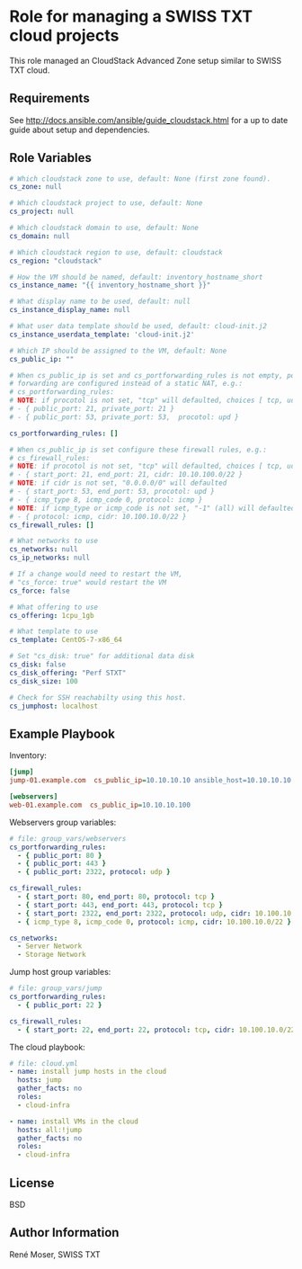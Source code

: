 Role for managing a SWISS TXT cloud projects
============================================

This role managed an CloudStack Advanced Zone setup similar to SWISS TXT cloud.

Requirements
------------

See http://docs.ansible.com/ansible/guide_cloudstack.html for a up to date guide about setup and dependencies.

Role Variables
--------------

~~~yaml
# Which cloudstack zone to use, default: None (first zone found).
cs_zone: null

# Which cloudstack project to use, default: None
cs_project: null

# Which cloudstack domain to use, default: None
cs_domain: null

# Which cloudstack region to use, default: cloudstack
cs_region: "cloudstack"

# How the VM should be named, default: inventory_hostname_short
cs_instance_name: "{{ inventory_hostname_short }}"

# What display name to be used, default: null
cs_instance_display_name: null

# What user data template should be used, default: cloud-init.j2
cs_instance_userdata_template: 'cloud-init.j2'

# Which IP should be assigned to the VM, default: None
cs_public_ip: ""

# When cs_public_ip is set and cs_portforwarding_rules is not empty, port
# forwarding are configured instead of a static NAT, e.g.:
# cs_portforwarding_rules:
# NOTE: if procotol is not set, "tcp" will defaulted, choices [ tcp, udp ].
# - { public_port: 21, private_port: 21 }
# - { public_port: 53, private_port: 53,  procotol: upd }

cs_portforwarding_rules: []

# When cs_public_ip is set configure these firewall rules, e.g.:
# cs_firewall_rules:
# NOTE: if procotol is not set, "tcp" will defaulted, choices [ tcp, udp, icmp ]
# - { start_port: 21, end_port: 21, cidr: 10.10.100.0/22 }
# NOTE: if cidr is not set, "0.0.0.0/0" will defaulted
# - { start_port: 53, end_port: 53, procotol: upd }
# - { icmp_type 8, icmp_code 0, protocol: icmp }
# NOTE: if icmp_type or icmp_code is not set, "-1" (all) will defaulted
# - { protocol: icmp, cidr: 10.100.10.0/22 }
cs_firewall_rules: []

# What networks to use
cs_networks: null
cs_ip_networks: null

# If a change would need to restart the VM,
# "cs_force: true" would restart the VM
cs_force: false

# What offering to use
cs_offering: 1cpu_1gb

# What template to use
cs_template: CentOS-7-x86_64

# Set "cs_disk: true" for additional data disk
cs_disk: false
cs_disk_offering: "Perf STXT"
cs_disk_size: 100

# Check for SSH reachabilty using this host.
cs_jumphost: localhost
~~~

Example Playbook
----------------

Inventory:
~~~ini
[jump]
jump-01.example.com  cs_public_ip=10.10.10.10 ansible_host=10.10.10.10

[webservers]
web-01.example.com  cs_public_ip=10.10.10.100
~~~

Webservers group variables:
~~~yaml
# file: group_vars/webservers
cs_portforwarding_rules:
  - { public_port: 80 }
  - { public_port: 443 }
  - { public_port: 2322, protocol: udp }

cs_firewall_rules:
  - { start_port: 80, end_port: 80, protocol: tcp }
  - { start_port: 443, end_port: 443, protocol: tcp }
  - { start_port: 2322, end_port: 2322, protocol: udp, cidr: 10.100.10.0/22 }
  - { icmp_type 8, icmp_code 0, protocol: icmp, cidr: 10.100.10.0/22 }

cs_networks:
  - Server Network
  - Storage Network
~~~

Jump host group variables:
~~~yaml
# file: group_vars/jump
cs_portforwarding_rules:
  - { public_port: 22 }

cs_firewall_rules:
  - { start_port: 22, end_port: 22, protocol: tcp, cidr: 10.100.10.0/22 }
~~~

The cloud playbook:
~~~yaml
# file: cloud.yml
- name: install jump hosts in the cloud
  hosts: jump
  gather_facts: no
  roles:
  - cloud-infra

- name: install VMs in the cloud
  hosts: all:!jump
  gather_facts: no
  roles:
  - cloud-infra
~~~

License
-------

BSD

Author Information
------------------

René Moser, SWISS TXT

